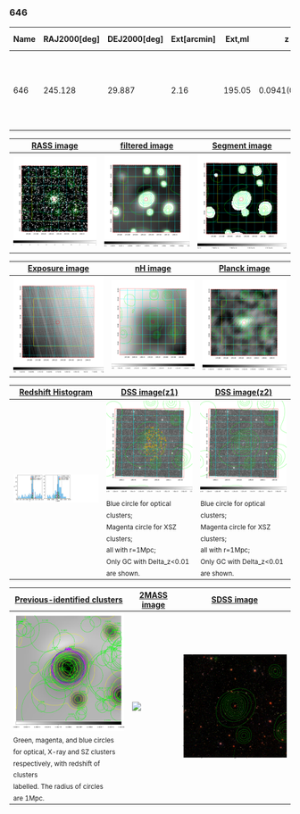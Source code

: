 <div STYLE="page-break-after: always;"></div>

### 646

|Name|RAJ2000[deg]|DEJ2000[deg] |Ext[arcmin]| Ext,ml | z | z_src| C|GC(XSZ,Delta_z<0.01)| GC(OPT,Delta_z<0.01)|GC| R_sig[arcmin] | R500[arcmin] | R500[Mpc]| CRsig[c/s] | CR500[c/s] |L500[1E44 erg/s]|F500[1E-12 erg/s/cm^2]| M500[1E14 Msun]|Tx[keV]|Cnt_sig|Beta|Rc[arcmin]|Comment|Alias|
|---|---|---|---|---|---|------|---|--------|---------|----------|---|---|---|---|---|---|---|---|---|---|---|---|---|---|
|646| 245.128| 29.887| 2.16| 195.05| 0.0941(0.007)| z1, z_xsz| B| F20, MCXC, PSZ2, SPI, Tar, XB| A, N, RM, W| A, F20, MCXC, N, PSZ2, SPI, Tar, W, XB| 15.625| 9.492| 1.016| 0.417(0.034)| 0.392(0.032)| 1.739(0.070)| 7.433(0.299)| 3.27(0.06)| 4.58(0.06)| 265.8| 0.928(-0.081+0.051)| 4.867(-0.509+0.341)| -| k251|

|[RASS image](../image/646/646_img.pdf)|[filtered image](../image/646/646_fil.pdf)|[Segment image](../image/646/646_seg.pdf)|
|-------------------|--------------------|-------------------|
| <img src="../image/646/646_img.png" width="300">  | <img src="../image/646/646_fil.png" width="300">   | <img src="../image/646/646_seg.png" width="300">  |

|[Exposure image](../image/646/646_mex.pdf)| [nH image](../image/646/646_nh.pdf)| [Planck image](../image/646/646_p.pdf)|
|-------------------|--------------------|-------------------|
|<img src="../image/646/646_mex.png" width="300">   | <img src="../image/646/646_nh.png" width="300">    | <img src="../image/646/646_p.png" width="300"> |

|[Redshift Histogram](../image/646/646_zg.pdf) | [DSS image(z1)](../image/646/646_dss_z1.pdf)      |  [DSS image(z2)](../image/646/646_dss_z2.pdf)    |
|-------------------|--------------------|-------------------|
|<img src="../image/646/646_zg.png" width="300"> |<img src="../image/646/646_dss_z1.png" width="300"> <sub><br>Blue circle for optical clusters; <br>Magenta circle for XSZ clusters; <br>all with r=1Mpc; <br>Only GC with Delta_z<0.01 are shown. </sub>| <img src="../image/646/646_dss_z2.png" width="300"><sub><br>Blue circle for optical clusters; <br>Magenta circle for XSZ clusters; <br>all with r=1Mpc; <br>Only GC with Delta_z<0.01 are shown. </sub> |

|[Previous-identified clusters](../image/646/646_gc.pdf) | [2MASS image](../image/646/646_2mass.pdf)      |[SDSS image](../image/646/646_sdss.pdf)   |
|-------------------|-------------------|-------------------|
|<img src=../image/646/646_gc.png width="300"> <br><sub>Green, magenta, and blue circles <br>for optical, X-ray and SZ clusters <br>respectively, with redshift of clusters <br>labelled. The radius of circles <br>are 1Mpc.</sub>|<img src="../image/646/646_2mass.png" width="300">  | <img src="../image/646/646_sdss.png" width="300">  |




